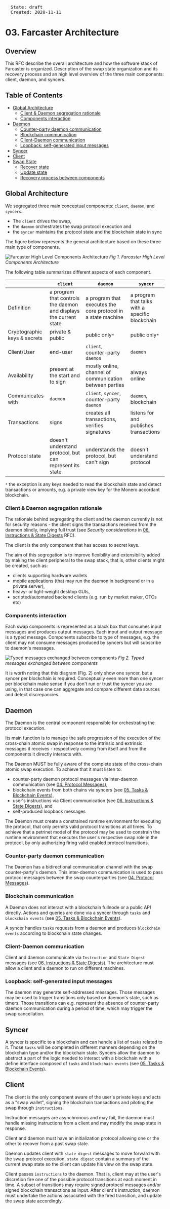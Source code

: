 <pre>
  State: draft
  Created: 2020-11-11
</pre>

# 03. Farcaster Architecture

## Overview

This RFC describe the overall architecture and how the software stack of Farcaster is organized. Description of the swap state organization and its recovery process and an high level overview of the three main components: client, daemon, and syncers.

## Table of Contents

  * [Global Architecture](#global-architecture)
    * [Client & Daemon segregation rationale](#client--daemon-segregation-rationale)
    * [Components interaction](#components-interaction)
  * [Daemon](#daemon)
    * [Counter-party daemon communication](#counter-party-daemon-communication)
    * [Blockchain communication](#blockchain-communication)
    * [Client-Daemon communication](#client-daemon-communication)
    * [Loopback: self-generated input messages](#loopback-self-generated-input-messages)
  * [Syncer](#syncer)
  * [Client](#client)
  * [Swap State](#swap-state)
    * [Recover state](#recover-state)
    * [Update state](#update-state)
    * [Recovery process between components](#recovery-process-between-components)

## Global Architecture

We segregated three main conceptual components: `client`, `daemon`, and `syncers`.

- The `client` drives the swap,
- the `daemon` orchestrates the swap protocol execution and
- the `syncer` maintains the protocol state and the blockchain state in sync

The figure below represents the general architecture based on these three main type of components.

![Farcaster High Level Components Architecture](./images/arch.png)
*Fig 1. Farcaster High Level Components Architecture*

The following table summarizes different aspects of each component.

|                 | `client`                    | `daemon`                                        | `syncer`     |
|-----------------|----------------------------------|------------------------------------------------------|--------------------|
| Definition   | a program that controls the daemon and displays the current state | a program that executes the core protocol in a state machine | a program that talks with a specific blockchain |
| Cryptographic keys & secrets | private & public    | public only`*`                                        | public only`*`      |
| Client/User  | end-user                         | `client`, counter-party `daemon`                | `daemon`        |
| Availability          | present at the start and to sign | mostly online, channel of communication between parties | always online      |
| Communicates with | `daemon`                      | `client`, `syncer`, counter-party `daemon` | `daemon`, blockchain |
| Transactions    | signs                            | creates all transactions, verifies signatures        | listens for and publishes transactions  |
| Protocol state  | doesn't understand protocol, but can represent its state              | understands the protocol, but can't sign             | doesn't understand protocol |

 `*` the exception is any keys needed to read the blockchain state and detect transactions or amounts, e.g. a private view key for the Monero accordant blockchain.

### Client & Daemon segregation rationale

The rationale behind segregating the client and the daemon currently is not for security reasons - the client signs the transactions received from the daemon blindly, implying full trust (see *Security considerations* in [06. Instructions & State Digests](./06-instructions-and-digests.md#security-considerations) RFC).

The client is the only component that has access to secret keys.

The aim of this segregation is to improve flexibility and extensibility added by making the client peripheral to the swap stack, that is, other clients might be created, such as:

- clients supporting hardware wallets
- mobile applications (that may run the daemon in background or in a private server), 
- heavy- or light-weight desktop GUIs, 
- scripted/automated backend clients (e.g. run by market maker, OTCs etc)

### Components interaction

Each swap components is represented as a black box that consumes input messages and produces output messages. Each input and output message is a typed message. Components subscribe to type of messages, e.g. the client may not consume messages produced by syncers but will subscribe to daemon's messages.

![Typed messages exchanged between components](./images/arch-global.png)
*Fig 2. Typed messages exchanged between components*

It is worth noting that this diagram (Fig. 2) only show one syncer, but a syncer per blockchain is required. Conceptually even more than one syncer per blockchain make sense if you don't run or trust the syncer you are using, in that case one can aggregate and compare different data sources and detect discrepancies.

## Daemon
The Daemon is the central component responsible for orchestrating the protocol execution. 

Its main function is to manage the safe progression of the execution of the cross-chain atomic swap in response to the intrinsic and extrinsic messages it receives - respectively coming from itself and from the components it directly interacts with. 

The Daemon MUST be fully aware of the complete state of the cross-chain atomic swap execution. To achieve that it must listen to:

- counter-party daemon protocol messages via inter-daemon communication (see [04. Protocol Messages](./04-protocol-messages.md)), 
- blockchain events from both chains via syncers (see [05. Tasks & Blockchain Events](./05-tasks-and-events.md)),
- user's instructions via Client communication (see [06. Instructions & State Digests](./06-instructions-and-digests.md)), and
- self-produced loopback messages

The Daemon must create a constrained runtime environment for executing the protocol, that only permits valid protocol transitions at all times. To achieve that a petrinet model of the protocol may be used to constrain the runtime environment that executes the user's respective swap role in the protocol, by only authorizing firing valid enabled protocol transitions.

### Counter-party daemon communication
The Daemon has a bidirectional communication channel with the swap counter-party's daemon. This inter-daemon communication is used to pass protocol messages between the swap counterparties (see [04. Protocol Messages](./04-protocol-messages.md)).

### Blockchain communication
A Daemon does not interact with a blockchain fullnode or a public API directly. Actions and queries are done via a syncer through `tasks` and `blockchain events` (see [05. Tasks & Blockchain Events](./05-tasks-and-events.md)).

A syncer handles `tasks` requests from a daemon and produces `blockchain events` according to blockchain state changes.

### Client-Daemon communication
Client and daemon communicate via `Instruction` and `State Digest` messages (see [06. Instructions & State Digests](./06-instructions-and-digests.md)). The architecture must allow a client and a daemon to run on different machines.

### Loopback: self-generated input messages
The daemon may generate self-addressed messages. Those messages may be used to trigger transitions only based on daemon's state, such as timers. Those transitions can e.g. represent the absence of counter-party daemon communication during a period of time, which may trigger the swap cancellation.

## Syncer
A syncer is specific to a blockchain and can handle a list of `tasks` related to it. Those `tasks` will be completed in different manners depending on the blockchain type and/or the blockchain state. Syncers allow the daemon to abstract a part of the logic needed to interact with a blockchain with a define interface composed of `tasks` and `blockchain events` (see [05. Tasks & Blockchain Events](./05-tasks-and-events.md)).

## Client
The client is the only component aware of the user's private keys and acts as a "swap wallet", signing the blockchain transactions and piloting the swap through `instructions`.

Instruction messages are asynchronous and may fail, the daemon must handle missing instructions from a client and may modify the swap state in response.

Client and daemon must have an initialization protocol allowing one or the other to recover from a past swap state.

Daemon updates client with `state digest` messages to move forward with the swap protocol execution. `state digest` contain a summary of the current swap state so the client can update his view on the swap state.

Client passes `instructions` to the daemon. That is, client may at the user's discretion fire one of the possible protocol transitions at each moment in time. A subset of transitions may require signed protocol messages and/or signed blockchain transactions as input. After client's instruction, daemon must undertake the actions associated with the fired transition, and update the swap state accordingly.

